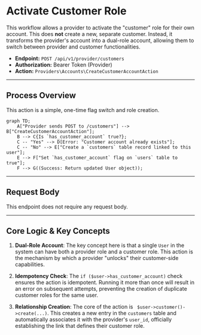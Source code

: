 # Activate Customer Role

This workflow allows a provider to activate the "customer" role for their own account. This does **not** create a new, separate customer. Instead, it transforms the provider's account into a dual-role account, allowing them to switch between provider and customer functionalities.

-   **Endpoint:** `POST /api/v1/provider/customers`
-   **Authorization:** Bearer Token (Provider)
-   **Action:** `Providers\Accounts\CreateCustomerAccountAction`

---

## Process Overview

This action is a simple, one-time flag switch and role creation.

```mermaid
graph TD;
    A["Provider sends POST to /customers"] --> B["CreateCustomerAccountAction"];
    B --> C{Is `has_customer_account` true?};
    C -- "Yes" --> D[Error: "Customer account already exists"];
    C -- "No" --> E["Create a `customers` table record linked to this user"];
    E --> F["Set `has_customer_account` flag on `users` table to true"];
    F --> G((Success: Return updated User object));
```

---

## Request Body

This endpoint does not require any request body.

---

## Core Logic & Key Concepts

1.  **Dual-Role Account**: The key concept here is that a single `User` in the system can have both a provider role and a customer role. This action is the mechanism by which a provider "unlocks" their customer-side capabilities.

2.  **Idempotency Check**: The `if ($user->has_customer_account)` check ensures the action is idempotent. Running it more than once will result in an error on subsequent attempts, preventing the creation of duplicate customer roles for the same user.

3.  **Relationship Creation**: The core of the action is ` $user->customer()->create(...)`. This creates a new entry in the `customers` table and automatically associates it with the provider's `user_id`, officially establishing the link that defines their customer role.
